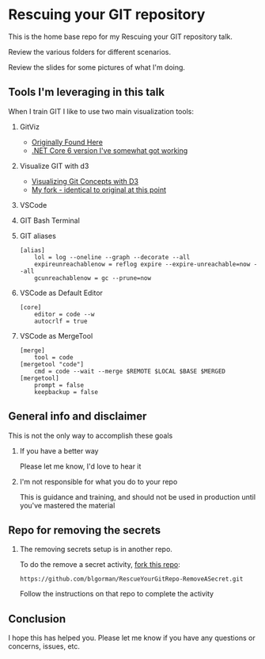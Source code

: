 # Rescuing your GIT repository

This is the home base repo for my Rescuing your GIT repository talk.

Review the various folders for different scenarios.

Review the slides for some pictures of what I'm doing.

## Tools I'm leveraging in this talk

When I train GIT I like to use two main visualization tools:

1. GitViz

    - [Originally Found Here](https://github.com/Readify/GitViz) 
    - [.NET Core 6 version I've somewhat got working](https://github.com/blgorman/GitViz/tree/netcore2023)

1. Visualize GIT with d3

    - [Visualizing Git Concepts with D3](https://onlywei.github.io/explain-git-with-d3/)
    - [My fork - identical to original at this point](https://blgorman.github.io/explain-git-with-d3/)

1. VSCode
1. GIT Bash Terminal
1. GIT aliases

    ```text
    [alias]
        lol = log --oneline --graph --decorate --all
        expireunreachablenow = reflog expire --expire-unreachable=now --all
        gcunreachablenow = gc --prune=now
    ```  
1. VSCode as Default Editor

    ```text
    [core]
        editor = code --w
        autocrlf = true
    ```  

1. VSCode as MergeTool

    ```text
    [merge]
        tool = code
    [mergetool "code"]
        cmd = code --wait --merge $REMOTE $LOCAL $BASE $MERGED
    [mergetool]
        prompt = false
        keepbackup = false
    ```  

## General info and disclaimer

This is not the only way to accomplish these goals

1. If you have a better way

    Please let me know, I'd love to hear it

1. I'm not responsible for what you do to your repo

    This is guidance and training, and should not be used in production until you've mastered the material

## Repo for removing the secrets

1. The removing secrets setup is in another repo. 

    To do the remove a secret activity, [fork this repo](https://github.com/blgorman/RescueYourGitRepo-RemoveASecret.git):

    ```https
    https://github.com/blgorman/RescueYourGitRepo-RemoveASecret.git
    ```  

    Follow the instructions on that repo to complete the activity

## Conclusion

I hope this has helped you.  Please let me know if you have any questions or concerns, issues, etc.

